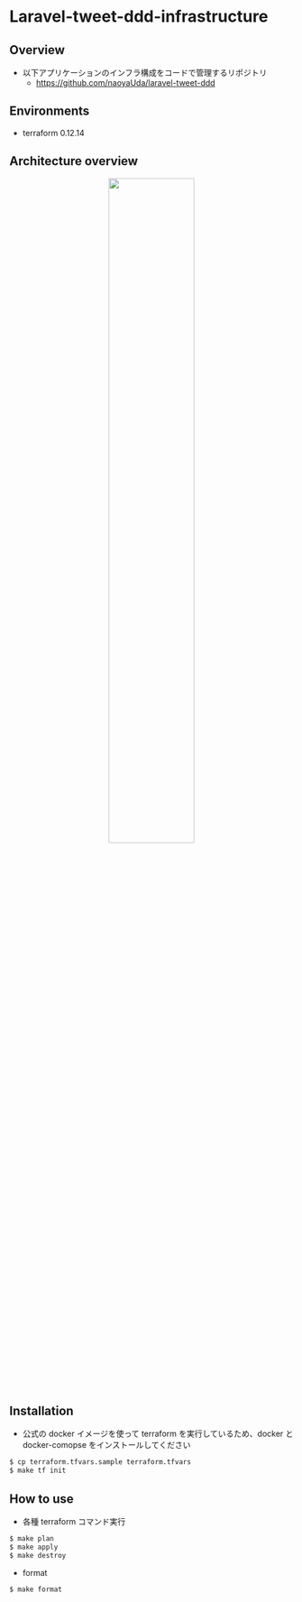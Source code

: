 # Laravel-tweet-ddd-infrastructure

## Overview

- 以下アプリケーションのインフラ構成をコードで管理するリポジトリ
  - https://github.com/naoyaUda/laravel-tweet-ddd

## Environments

- terraform 0.12.14

## Architecture overview

<p align="center">
    <img width="55%" src="https://user-images.githubusercontent.com/43739514/82997184-04149e80-a041-11ea-9f51-e39e0b935222.png">
</p>

## Installation

- 公式の docker イメージを使って terraform を実行しているため、docker と docker-comopse をインストールしてください

```bash
$ cp terraform.tfvars.sample terraform.tfvars
$ make tf init
```

## How to use

- 各種 terraform コマンド実行

```bash
$ make plan
$ make apply
$ make destroy
```

- format

```bash
$ make format
```
